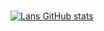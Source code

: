 #

[![Lans GitHub stats](https://github-readme-stats.vercel.app/api?username=lans)](https://github.com/anuraghazra/github-readme-stats)
